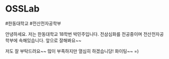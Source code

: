 # OSSLab

#한동대학교 #전산전자공학부

안녕하세요. 저는 한동대학교 18학번 박민주입니다. 
전삼심화를 전공중이며 전산전자공학부에 속해있습니다. 
앞으로 잘해봐요~~


저도 잘 부탁드려요~~ 많이 부족하지만 열심히 하겠습니당! 
화이팅~~ =)
